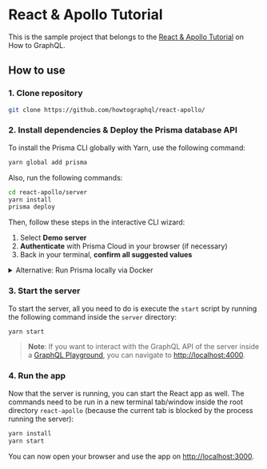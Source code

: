 # React & Apollo Tutorial

This is the sample project that belongs to the [React & Apollo Tutorial](https://www.howtographql.com/react-apollo/0-introduction/) on How to GraphQL.

## How to use 

### 1. Clone repository

```sh
git clone https://github.com/howtographql/react-apollo/
```

### 2. Install dependencies & Deploy the Prisma database API

To install the Prisma CLI globally with Yarn, use the following command:
```sh
yarn global add prisma
```

Also, run the following commands:
```sh
cd react-apollo/server
yarn install
prisma deploy
```

Then, follow these steps in the interactive CLI wizard:

1. Select **Demo server**
1. **Authenticate** with Prisma Cloud in your browser (if necessary)
1. Back in your terminal, **confirm all suggested values**

<details>
 <summary>Alternative: Run Prisma locally via Docker</summary>

1. Ensure you have Docker installed on your machine. If not, you can get it from [here](https://store.docker.com/search?offering=community&type=edition).
1. Create `docker-compose.yml` for MySQL (see [here](https://www.prisma.io/docs/prisma-server/database-connector-POSTGRES-jgfr/) for Postgres):
    ```yml
    version: '3'
    services:
      prisma:
        image: prismagraphql/prisma:1.23
        restart: always
        ports:
        - "4466:4466"
        environment:
          PRISMA_CONFIG: |
            port: 4466
            databases:
              default:
                connector: mysql
                host: mysql
                port: 3306
                user: root
                password: prisma
                migrations: true
      mysql:
        image: mysql:5.7
        restart: always
        environment:
          MYSQL_ROOT_PASSWORD: prisma
        volumes:
          - mysql:/var/lib/mysql
    volumes:
      mysql:
    ```
1. Run `docker-compose up -d`
1. Run `prisma deploy`

</details>

### 3. Start the server

To start the server, all you need to do is execute the `start` script by running the following command inside the `server` directory:

```sh
yarn start
```

> **Note**: If you want to interact with the GraphQL API of the server inside a [GraphQL Playground](https://github.com/prisma/graphql-playground), you can navigate to [http://localhost:4000](http://localhost:4000).

### 4. Run the app

Now that the server is running, you can start the React app as well. The commands need to be run in a new terminal tab/window inside the root directory `react-apollo` (because the current tab is blocked by the process running the server):

```sh
yarn install
yarn start
```

You can now open your browser and use the app on [http://localhost:3000](http://localhost:3000).
